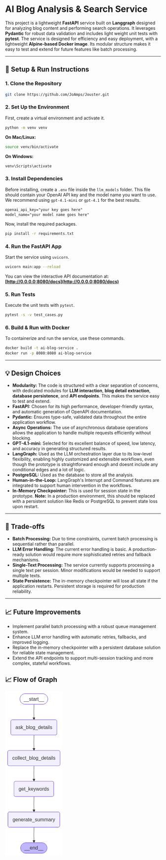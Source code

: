 # AI Blog Analysis & Search Service

This project is a lightweight **FastAPI** service built on **Langgraph** designed for analyzing blog content and performing search operations. It leverages **Pydantic** for robust data validation and includes light weight unit tests with **pytest**. The service is designed for efficiency and easy deployment, with a lightweight **Alpine-based Docker image**. Its modular structure makes it easy to test and extend for future features like batch processing.

-----

## 🚀 Setup & Run Instructions

### 1\. Clone the Repository

```bash
git clone https://github.com/JoAmps/Jouster.git
```

### 2\. Set Up the Environment

First, create a virtual environment and activate it.

```bash
python -m venv venv
```

**On Mac/Linux:**

```bash
source venv/bin/activate
```

**On Windows:**

```bash
venv\Scripts\activate
```

### 3\. Install Dependencies

Before installing, create a `.env` file inside the `llm_models` folder. This file should contain your OpenAI API key and the model name you want to use. We recommend using `gpt-4.1-mini` or `gpt-4.1` for the best results.

```dotenv
openai_api_key="your key goes here"
model_name="your model name goes here"
```

Now, install the required packages.

```bash
pip install -r requirements.txt
```

### 4\. Run the FastAPI App

Start the service using `uvicorn`.

```bash
uvicorn main:app --reload
```

You can view the interactive API documentation at: **[http://0.0.0.0:8080/docs](http://0.0.0.0:8080/docs)**

### 5\. Run Tests

Execute the unit tests with `pytest`.

```bash
pytest -s -v test_cases.py
```

### 6\. Build & Run with Docker

To containerize and run the service, use these commands.

```bash
docker build -t ai-blog-service .
docker run -p 8080:8080 ai-blog-service
```

-----

## 💡 Design Choices

  * **Modularity:** The code is structured with a clear separation of concerns, with dedicated modules for **LLM interaction**, **blog detail extraction**, **database persistence**, and **API endpoints**. This makes the service easy to test and extend.
  * **FastAPI:** Chosen for its high performance, developer-friendly syntax, and automatic generation of OpenAPI documentation.
  * **Pydantic:** Ensures type-safe, validated data throughout the entire application workflow.
  * **Async Operations:** The use of asynchronous database operations allows the application to handle multiple requests efficiently without blocking.
  * **GPT-4.1-mini:** Selected for its excellent balance of speed, low latency, and accuracy in generating structured results.
  * **LangGraph:** Used as the LLM orchestration layer due to its low-level flexibility, enabling highly customized and extensible workflows, even though the prototype is straightforward enough and doesnt include any conditional edges and a lot of logic.
  * **PostgreSQL:** Used as the database to store all the analysis.
  * **Human-in-the-Loop:** LangGraph's Interrupt and Command features are integrated to support human intervention in the workflows.
  * **In-Memory Checkpointer:** This is used for session state in the prototype. **Note:** In a production environment, this should be replaced with a persistent solution like Redis or PostgreSQL to prevent state loss upon restart.

-----

## 🤔 Trade-offs

  * **Batch Processing:** Due to time constraints, current batch processing is sequential rather than parallel.
  * **LLM Error Handling:** The current error handling is basic. A production-ready solution would require more sophisticated retries and fallback mechanisms.
  * **Single-Text Processing:** The service currently supports processing a single text per session. Minor modifications would be needed to support multiple texts.
  * **State Persistence:** The in-memory checkpointer will lose all state if the application restarts. Persistent storage is required for production reliability.

-----

## 📈 Future Improvements

  * Implement parallel batch processing with a robust queue management system.
  * Enhance LLM error handling with automatic retries, fallbacks, and improved logging.
  * Replace the in-memory checkpointer with a persistent database solution for reliable state management.
  * Extend the API endpoints to support multi-session tracking and more complex, stateful workflows.

## 📈 Flow of Graph
![AI Blog Analysis Service Graph](ad_graph.png)